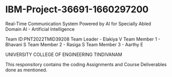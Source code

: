 # IBM-Project-36691-1660297200
Real-Time Communication System Powered by AI for Specially Abled
Domain 
AI - Artificial Intelligence 

Team ID:PNT2022TMID39208
Team Leader - Elakiya V
Team Member 1 - Bhavani S 
Team Member 2 - Rasiga S
Team Member 3 - Aarthy E

UNIVERSITY COLLEGE OF ENGINEERING TINDIVANAM 

This responsitory contains the coding Assignments  and Course Deliverables  done as mentioned. 
